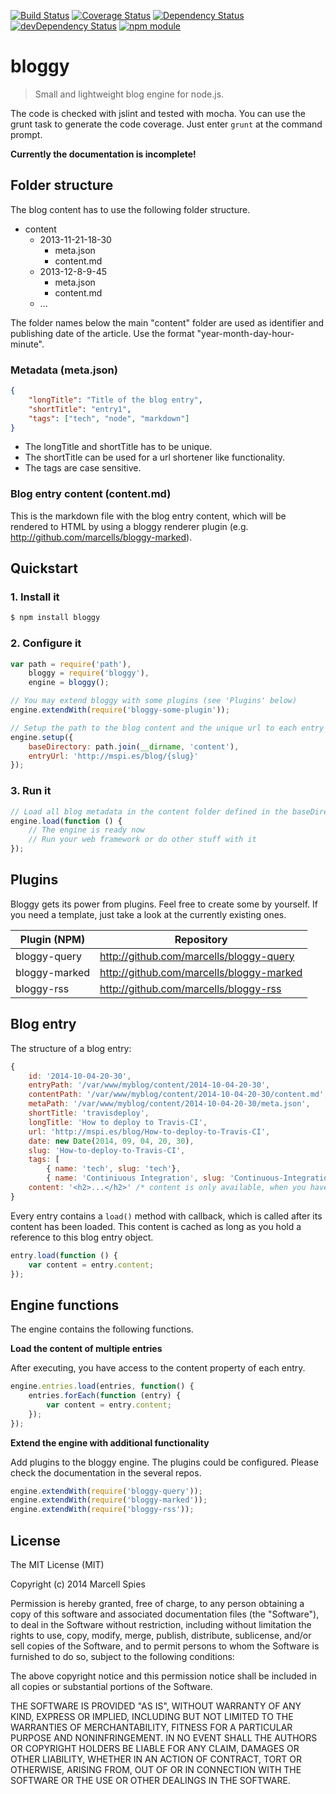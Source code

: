 [![Build Status](https://travis-ci.org/marcells/bloggy.png?branch=master)](https://travis-ci.org/marcells/bloggy)
[![Coverage Status](https://coveralls.io/repos/marcells/bloggy/badge.png?branch=master)](https://coveralls.io/r/marcells/bloggy?branch=master)
[![Dependency Status](https://david-dm.org/marcells/bloggy.png?theme=shields.io)](https://david-dm.org/marcells/bloggy)
[![devDependency Status](https://david-dm.org/marcells/bloggy/dev-status.png?theme=shields.io)](https://david-dm.org/marcells/bloggy#info=devDependencies)
[![npm module](https://badge.fury.io/js/bloggy.png)](http://badge.fury.io/js/bloggy)

# bloggy

> Small and lightweight blog engine for node.js.

The code is checked with jslint and tested with mocha. You can use the grunt task to generate the code coverage. Just enter `grunt` at the command prompt.

**Currently the documentation is incomplete!**

## Folder structure

The blog content has to use the following folder structure.

- content
    - 2013-11-21-18-30
        - meta.json
        - content.md
    - 2013-12-8-9-45
        - meta.json
        - content.md
    - ...

The folder names below the main "content" folder are used as identifier and publishing date of the article. Use the format "year-month-day-hour-minute".

### Metadata (meta.json)

```JSON
{
    "longTitle": "Title of the blog entry",
    "shortTitle": "entry1",
    "tags": ["tech", "node", "markdown"]
}
```

- The longTitle and shortTitle has to be unique.
- The shortTitle can be used for a url shortener like functionality.
- The tags are case sensitive.

### Blog entry content (content.md)

This is the markdown file with the blog entry content, which will be rendered to HTML by using a bloggy renderer plugin (e.g. http://github.com/marcells/bloggy-marked).

## Quickstart

### 1. Install it
```Bash
$ npm install bloggy
```

### 2. Configure it
```Javascript
var path = require('path'),
    bloggy = require('bloggy'),
    engine = bloggy();

// You may extend bloggy with some plugins (see 'Plugins' below)
engine.extendWith(require('bloggy-some-plugin'));

// Setup the path to the blog content and the unique url to each entry
engine.setup({
    baseDirectory: path.join(__dirname, 'content'),
    entryUrl: 'http://mspi.es/blog/{slug}'
});

```

### 3. Run it
```Javascript
// Load all blog metadata in the content folder defined in the baseDirectory option
engine.load(function () {
    // The engine is ready now
    // Run your web framework or do other stuff with it
});
```

## Plugins

Bloggy gets its power from plugins. Feel free to create some by yourself. If you need a template, just take a look at the currently existing ones.

| Plugin (NPM)  | Repository                               |
|---------------| -----------------------------------------|
| bloggy-query  | http://github.com/marcells/bloggy-query  |
| bloggy-marked | http://github.com/marcells/bloggy-marked |
| bloggy-rss    | http://github.com/marcells/bloggy-rss    |

## Blog entry

The structure of a blog entry:

```Javascript
{
    id: '2014-10-04-20-30',
    entryPath: '/var/www/myblog/content/2014-10-04-20-30',
    contentPath: '/var/www/myblog/content/2014-10-04-20-30/content.md',
    metaPath: '/var/www/myblog/content/2014-10-04-20-30/meta.json',
    shortTitle: 'travisdeploy',
    longTitle: 'How to deploy to Travis-CI',
    url: 'http://mspi.es/blog/How-to-deploy-to-Travis-CI',
    date: new Date(2014, 09, 04, 20, 30),
    slug: 'How-to-deploy-to-Travis-CI',
    tags: [ 
        { name: 'tech', slug: 'tech'}, 
        { name: 'Continiuous Integration', slug: 'Continuous-Integration'}]
    content: '<h2>...</h2>' /* content is only available, when you have loaded it */
}
```

Every entry contains a `load()` method with callback, which is called after its content has been loaded. This content is cached as long as you hold a reference to this blog entry object.

```Javascript
entry.load(function () {
    var content = entry.content;
});
```

## Engine functions

The engine contains the following functions.

**Load the content of multiple entries**

After executing, you have access to the content property of each entry.

```Javascript
engine.entries.load(entries, function() {
    entries.forEach(function (entry) {
        var content = entry.content;
    });
});
```

**Extend the engine with additional functionality**

Add plugins to the bloggy engine. The plugins could be configured. Please check the documentation in the several repos.

```Javascript
engine.extendWith(require('bloggy-query'));
engine.extendWith(require('bloggy-marked'));
engine.extendWith(require('bloggy-rss'));
```

License
-------

The MIT License (MIT)

Copyright (c) 2014 Marcell Spies

Permission is hereby granted, free of charge, to any person obtaining a copy
of this software and associated documentation files (the "Software"), to deal
in the Software without restriction, including without limitation the rights
to use, copy, modify, merge, publish, distribute, sublicense, and/or sell
copies of the Software, and to permit persons to whom the Software is
furnished to do so, subject to the following conditions:

The above copyright notice and this permission notice shall be included in
all copies or substantial portions of the Software.

THE SOFTWARE IS PROVIDED "AS IS", WITHOUT WARRANTY OF ANY KIND, EXPRESS OR
IMPLIED, INCLUDING BUT NOT LIMITED TO THE WARRANTIES OF MERCHANTABILITY,
FITNESS FOR A PARTICULAR PURPOSE AND NONINFRINGEMENT. IN NO EVENT SHALL THE
AUTHORS OR COPYRIGHT HOLDERS BE LIABLE FOR ANY CLAIM, DAMAGES OR OTHER
LIABILITY, WHETHER IN AN ACTION OF CONTRACT, TORT OR OTHERWISE, ARISING FROM,
OUT OF OR IN CONNECTION WITH THE SOFTWARE OR THE USE OR OTHER DEALINGS IN
THE SOFTWARE.